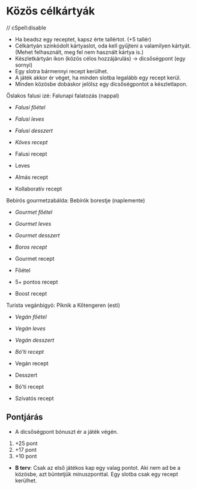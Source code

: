 # Közös célkártyák

// cSpell:disable

* Ha beadsz egy receptet, kapsz érte tallértot. (+5 tallér)
* Célkártyán színkódolt kártyaslot, oda kell gyűjteni a valamilyen kártyát. (Mehet felhasznált, meg fel nem használt kártya is.)
* Készletkártyán ikon (közös célos hozzájárulás) -> dicsőségpont (egy sornyi)
* Egy slotra bármennyi recept kerülhet.
* A játék akkor ér véget, ha minden slotba legalább egy recept kerül.
* Minden közösbe dobáskor jelölsz egy dicsőségpontot a készletlapon.

Őslakos falusi izé: Falunapi falatozás (nappal)

* *Falusi főétel*
* *Falusi leves*
* *Falusi desszert*
* *Köves recept*

* Falusi recept
* Leves
* Almás recept
* Kollaboratív recept

Bebírós gourmetzabálda: Bebírók borestje (naplemente)

* *Gourmet főétel*
* *Gourmet leves*
* *Gourmet desszert*
* *Boros recept*

* Gourmet recept
* Főétel
* 5+ pontos recept
* Boost recept

Turista vegánbigyó: Piknik a Kőtengeren (esti)

* *Vegán főétel*
* *Vegán leves*
* *Vegán desszert*
* *Bó'ti recept*

* Vegán recept
* Desszert
* Bó'ti recept
* Szívatós recept

## Pontjárás

* A dicsőségpont bónuszt ér a játék végén.

1. +25 pont
2. +17 pont
3. +10 pont

* **B terv**: Csak az első játékos kap egy valag pontot. Aki nem ad be a közösbe, azt büntetjük mínuszponttal. Egy slotba csak egy recept kerülhet.
